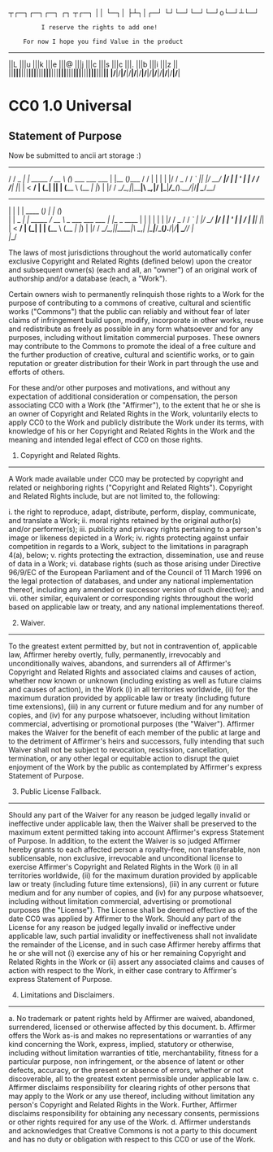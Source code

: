  ┬┌─┐┌─┐┌─┐ ┌┐ ┬┌─┐
 ││  └─┐│   ├┴┐│┌─┘
└┘└─┘└─┘└─┘o└─┘┴└─┘
                   
             I reserve the rights to add one!

 		For now I hope you find Value in the product      
 

 ____ ____ ____ ____ ____ ____ ____ ____ ____ ____ ____ ____ ____ 
||L |||u |||k |||e |||@ |||j |||c |||s |||c |||. |||b |||i |||z ||
||__|||__|||__|||__|||__|||__|||__|||__|||__|||__|||__|||__|||__||
|/__\|/__\|/__\|/__\|/__\|/__\|/__\|/__\|/__\|/__\|/__\|/__\|/__\|
                                                                  
                                                                  
                                                                  
                                                                  
                              

CC0 1.0 Universal
==================

Statement of Purpose
---------------------


Now be submitted to ancii art storage  :) 

                  


   __       _          ____   _                 _     _     
  / / _   _| | _____  / __ \ (_) ___ ___  ___  | |__ (_)____
 / / | | | | |/ / _ \/ / _` || |/ __/ __|/ __| | '_ \| |_  /
/ /__| |_| |   <  __/ | (_| || | (__\__ \ (__ _| |_) | |/ / 
\____/\__,_|_|\_\___|\ \__,_|/ |\___|___/\___(_)_.__/|_/___|
                      \____/__/                             
                                                            
                                                            
     

 _           _                _                 _     _     
| |         | |         ____ (_)               | |   (_)    
| |    _   _| | _____  / __ \ _  ___ ___  ___  | |__  _ ____
| |   | | | | |/ / _ \/ / _` | |/ __/ __|/ __| | '_ \| |_  /
| |___| |_| |   <  __/ | (_| | | (__\__ \ (__ _| |_) | |/ / 
\_____/\__,_|_|\_\___|\ \__,_| |\___|___/\___(_)_.__/|_/___|
                       \____// |                            
                           |__/                             
                                                            
                


The laws of most jurisdictions throughout the world automatically confer exclusive Copyright and Related Rights (defined below) upon the creator and subsequent owner(s) (each and all, an "owner") of an original work of authorship and/or a database (each, a "Work").

Certain owners wish to permanently relinquish those rights to a Work for the purpose of contributing to a commons of creative, cultural and scientific works ("Commons") that the public can reliably and without fear of later claims of infringement build upon, modify, incorporate in other works, reuse and redistribute as freely as possible in any form whatsoever and for any purposes, including without limitation commercial purposes. These owners may contribute to the Commons to promote the ideal of a free culture and the further production of creative, cultural and scientific works, or to gain reputation or greater distribution for their Work in part through the use and efforts of others.

For these and/or other purposes and motivations, and without any expectation of additional consideration or compensation, the person associating CC0 with a Work (the "Affirmer"), to the extent that he or she is an owner of Copyright and Related Rights in the Work, voluntarily elects to apply CC0 to the Work and publicly distribute the Work under its terms, with knowledge of his or her Copyright and Related Rights in the Work and the meaning and intended legal effect of CC0 on those rights.

1. Copyright and Related Rights.
--------------------------------
A Work made available under CC0 may be protected by copyright and related or neighboring rights ("Copyright and Related Rights"). Copyright and Related Rights include, but are not limited to, the following:

i. the right to reproduce, adapt, distribute, perform, display, communicate, and translate a Work;
ii. moral rights retained by the original author(s) and/or performer(s);
iii. publicity and privacy rights pertaining to a person's image or likeness depicted in a Work;
iv. rights protecting against unfair competition in regards to a Work, subject to the limitations in paragraph 4(a), below;
v. rights protecting the extraction, dissemination, use and reuse of data in a Work;
vi. database rights (such as those arising under Directive 96/9/EC of the European Parliament and of the Council of 11 March 1996 on the legal protection of databases, and under any national implementation thereof, including any amended or successor version of such directive); and
vii. other similar, equivalent or corresponding rights throughout the world based on applicable law or treaty, and any national implementations thereof.

2. Waiver.
-----------
To the greatest extent permitted by, but not in contravention of, applicable law, Affirmer hereby overtly, fully, permanently, irrevocably and unconditionally waives, abandons, and surrenders all of Affirmer's Copyright and Related Rights and associated claims and causes of action, whether now known or unknown (including existing as well as future claims and causes of action), in the Work (i) in all territories worldwide, (ii) for the maximum duration provided by applicable law or treaty (including future time extensions), (iii) in any current or future medium and for any number of copies, and (iv) for any purpose whatsoever, including without limitation commercial, advertising or promotional purposes (the "Waiver"). Affirmer makes the Waiver for the benefit of each member of the public at large and to the detriment of Affirmer's heirs and successors, fully intending that such Waiver shall not be subject to revocation, rescission, cancellation, termination, or any other legal or equitable action to disrupt the quiet enjoyment of the Work by the public as contemplated by Affirmer's express Statement of Purpose.

3. Public License Fallback.
----------------------------
Should any part of the Waiver for any reason be judged legally invalid or ineffective under applicable law, then the Waiver shall be preserved to the maximum extent permitted taking into account Affirmer's express Statement of Purpose. In addition, to the extent the Waiver is so judged Affirmer hereby grants to each affected person a royalty-free, non transferable, non sublicensable, non exclusive, irrevocable and unconditional license to exercise Affirmer's Copyright and Related Rights in the Work (i) in all territories worldwide, (ii) for the maximum duration provided by applicable law or treaty (including future time extensions), (iii) in any current or future medium and for any number of copies, and (iv) for any purpose whatsoever, including without limitation commercial, advertising or promotional purposes (the "License"). The License shall be deemed effective as of the date CC0 was applied by Affirmer to the Work. Should any part of the License for any reason be judged legally invalid or ineffective under applicable law, such partial invalidity or ineffectiveness shall not invalidate the remainder of the License, and in such case Affirmer hereby affirms that he or she will not (i) exercise any of his or her remaining Copyright and Related Rights in the Work or (ii) assert any associated claims and causes of action with respect to the Work, in either case contrary to Affirmer's express Statement of Purpose.

4. Limitations and Disclaimers.
--------------------------------

a. No trademark or patent rights held by Affirmer are waived, abandoned, surrendered, licensed or otherwise affected by this document.
b. Affirmer offers the Work as-is and makes no representations or warranties of any kind concerning the Work, express, implied, statutory or otherwise, including without limitation warranties of title, merchantability, fitness for a particular purpose, non infringement, or the absence of latent or other defects, accuracy, or the present or absence of errors, whether or not discoverable, all to the greatest extent permissible under applicable law.
c. Affirmer disclaims responsibility for clearing rights of other persons that may apply to the Work or any use thereof, including without limitation any person's Copyright and Related Rights in the Work. Further, Affirmer disclaims responsibility for obtaining any necessary consents, permissions or other rights required for any use of the Work.
d. Affirmer understands and acknowledges that Creative Commons is not a party to this document and has no duty or obligation with respect to this CC0 or use of the Work.



